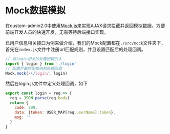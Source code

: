 # Mock数据模拟

在custom-admin2.0中使用[Mock.js](http://mockjs.com/)来实现AJAX请求拦截并返回模拟数据，方便前端开发人员的快速开发，无需等待后端接口实现。

已用户信息相关接口为例来做介绍，我们的Mock配置都在`./src/mock`文件夹下，首先在`index.js`文件中注册url匹配规则，并且设置匹配后的处理回调。
```javascript
// 将login相关的处理回调引入
import { login } from './login'
// 配置拦截匹配规则和处理回调
Mock.mock(/\/login/, login)
```

然后在login.js文件中定义处理回调，如下
```javascript
export const login = req => {
  req = JSON.parse(req.body)
  return {
    code: 200,
    data: {token: USER_MAP[req.userName].token},
    msg: ''
  }
}
```
